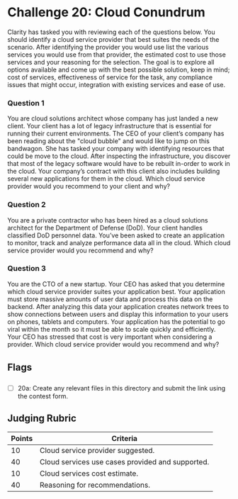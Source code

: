 # Challenge 20: Cloud Conundrum

Clarity has tasked you with reviewing each of the questions below. You should identify a cloud service provider that best suites the needs of the scenario. After identifying the provider you would use list the various services you would use from that provider, the estimated cost to use those services and your reasoning for the selection. The goal is to explore all options available and come up with the best possible solution, keep in mind; cost of services, effectiveness of service for the task, any compliance issues that might occur, integration with existing services and ease of use. 

### Question 1

You are cloud solutions architect whose company has just landed a new client. Your client has a lot of legacy infrastructure that is essential for running their current environments. The CEO of your client’s company has been reading about the "cloud bubble" and would like to jump on this bandwagon. She has tasked your company with identifying resources that could be move to the cloud. After inspecting the infrastructure, you discover that most of the legacy software would have to be rebuilt in-order to work in the cloud.  Your company’s contract with this client also includes building several new applications for them in the cloud. Which cloud service provider would you recommend to your client and why? 

### Question 2

You are a private contractor who has been hired as a cloud solutions architect for the Department of Defense (DoD). Your client handles classified DoD personnel data. You’ve been asked to create an application to monitor, track and analyze performance data all in the cloud. Which cloud service provider would you recommend and why? 

### Question 3

You are the CTO of a new startup. Your CEO has asked that you determine which cloud service provider suites your application best.  Your application must store massive amounts of user data and process this data on the backend. After analyzing this data your application creates network trees to show connections between users and display this information to your users on phones, tablets and computers. Your application has the potential to go viral within the month so it must be able to scale quickly and efficiently. Your CEO has stressed that cost is very important when considering a provider. Which cloud service provider would you recommend and why?

## Flags

- [ ] 20a: Create any relevant files in this directory and submit the link using the contest form.

## Judging Rubric

Points | Criteria
------ | --------
10 | Cloud service provider suggested.
40 | Cloud services use cases provided and supported.
10 | Cloud services cost estimate.
40 | Reasoning for recommendations.